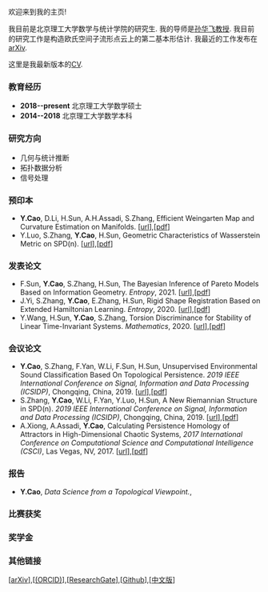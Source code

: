欢迎来到我的主页!

我目前是北京理工大学数学与统计学院的研究生. 我的导师是[孙华飞教授](https://math.bit.edu.cn/szdw/azcpl/js/shf/index.htm). 我目前的研究工作是构造欧氏空间子流形点云上的第二基本形估计. 我最近的工作发布在[arXiv](https://arxiv.org/abs/1905.10725).

这里是我最新版本的[CV](cv.pdf).

### 教育经历

- **2018--present** 北京理工大学数学硕士
- **2014--2018** 北京理工大学数学本科 

### 研究方向

- 几何与统计推断
- 拓扑数据分析
- 信号处理

### 预印本

- **Y.Cao**, D.Li, H.Sun, A.H.Assadi, S.Zhang, Efficient Weingarten Map and Curvature Estimation on Manifolds. [[url](https://arxiv.org/abs/1905.10725)],[[pdf](weingarten-v2.pdf)]
- Y.Luo, S.Zhang, **Y.Cao**, H.Sun, Geometric Characteristics of Wasserstein Metric on SPD(n). [[url](https://arxiv.org/abs/2012.07106)],[[pdf](luo-v1.pdf)]

### 发表论文  

- F.Sun, **Y.Cao**, S.Zhang, H.Sun, The Bayesian Inference of Pareto Models Based on Information Geometry. *Entropy*, 2021. [[url](https://www.mdpi.com/1099-4300/23/1/45)],[[pdf](entropy-sun.pdf)] 
- J.Yi, S.Zhang, **Y.Cao**, E.Zhang, H.Sun, Rigid Shape Registration Based on Extended Hamiltonian Learning. *Entropy*, 2020. [[url](https://www.mdpi.com/1099-4300/22/5/539)],[[pdf](entropy-yi.pdf)]
- Y.Wang, H.Sun, **Y.Cao**, S.Zhang, Torsion Discriminance for Stability of Linear Time-Invariant Systems. *Mathematics*, 2020. [[url](https://www.mdpi.com/2227-7390/8/3/386)],[[pdf](mathematics-wang.pdf)] 

### 会议论文

- **Y.Cao**, S.Zhang, F.Yan, W.Li, F.Sun, H.Sun, Unsupervised Environmental Sound Classification Based On Topological Persistence. *2019 IEEE International Conference on Signal, Information and Data Processing (ICSIDP)*, Chongqing, China, 2019. [[url](https://ieeexplore.ieee.org/document/9173135)],[[pdf](icsidp2019cao.pdf)]
- S.Zhang, **Y.Cao**, W.Li, F.Yan, Y.Luo, H.Sun, A New Riemannian Structure in SPD(n). *2019 IEEE International Conference on Signal, Information and Data Processing (ICSIDP)*, Chongqing, China, 2019. [[url](https://ieeexplore.ieee.org/document/9173017)],[[pdf](icsidp2019zhang.pdf)]
- A.Xiong, A.Assadi, **Y.Cao**, Calculating Persistence Homology of Attractors in High-Dimensional Chaotic Systems, *2017 International Conference on Computational Science and Computational Intelligence (CSCI)*, Las Vegas, NV, 2017. [[url](https://ieeexplore.ieee.org/document/8560778)],[[pdf](anda2017.pdf)]

### 报告

- **Y.Cao**, _Data Science from a Topological Viewpoint._, 

### 比赛获奖

### 奖学金

### 其他链接
[[arXiv](https://arxiv.org/)],[[(ORCID)](https://orcid.org/0000-0001-8856-2902)],[[ResearchGate](https://www.researchgate.net/profile/Yueqi_Cao2)],[[Github](www.github.com/yueqicao)],[[中文版](index-ch.md)]
